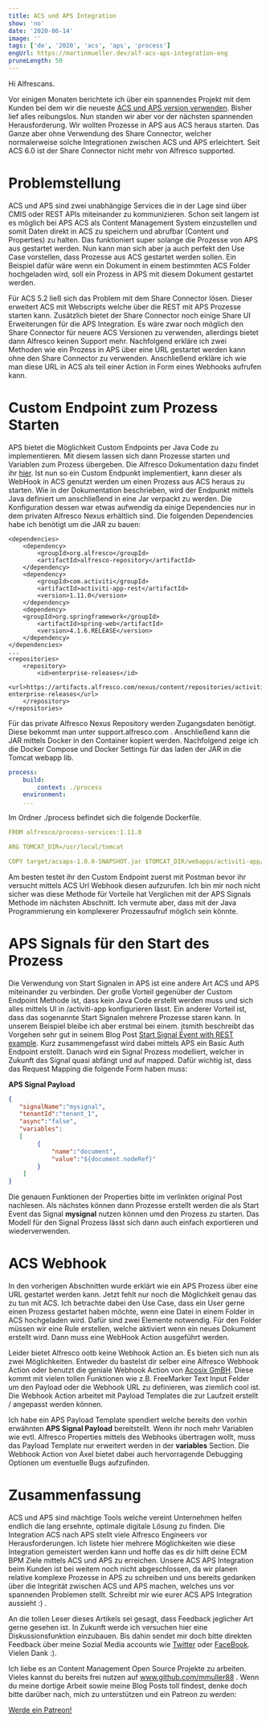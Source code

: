 ```yaml
---
title: ACS und APS Integration
show: 'no'
date: '2020-06-14'
image: ''
tags: ['de', '2020', 'acs', 'aps', 'process']
engUrl: https://martinmueller.dev/alf-acs-aps-integration-eng
pruneLength: 50
---
```


Hi Alfrescans.

Vor einigen Monaten berichtete ich über ein spannendes Projekt mit dem Kunden bei dem wir die neueste [ACS und APS version verwenden](https://martinmueller.dev/alf-acs-aps-integration). Bisher lief alles reibungslos. Nun standen wir aber vor der nächsten spannenden Herausforderung. Wir wollten Prozesse in APS aus ACS heraus starten. Das Ganze aber ohne Verwendung des Share Connector, welcher normalerweise solche Integrationen zwischen ACS und APS erleichtert. Seit ACS 6.0 ist der Share Connector nicht mehr von Alfresco supported.

# Problemstellung
ACS und APS sind zwei unabhängige Services die in der Lage sind über CMIS oder REST APIs miteinander zu kommunizieren. Schon seit langem ist es möglich bei APS ACS als Content Management System einzustellen und somit Daten direkt in ACS zu speichern und abrufbar (Content und Properties) zu halten. Das funktioniert super solange die Prozesse von APS aus gestartet werden. Nun kann man sich aber ja auch perfekt den Use Case vorstellen, dass Prozesse aus ACS gestartet werden sollen. Ein Beispiel dafür wäre wenn ein Dokument in einem bestimmten ACS Folder hochgeladen wird, soll ein Prozess in APS mit diesem Dokument gestartet werden.

Für ACS 5.2 ließ sich das Problem mit dem Share Connector lösen. Dieser erweitert ACS mit Webscripts welche über die REST mit APS Prozesse starten kann. Zusätzlich bietet der Share Connector noch einige Share UI Erweiterungen für die APS Integration. Es wäre zwar noch möglich den Share Connector für neuere ACS Versionen zu verwenden, allerdings bietet dann Alfresco keinen Support mehr. Nachfolgend erkläre ich zwei Methoden wie ein Prozess in APS über eine URL gestartet werden kann ohne den Share Connector zu verwenden. Anschließend erkläre ich wie man diese URL in ACS als teil einer Action in Form eines Webhooks aufrufen kann.

# Custom Endpoint zum Prozess Starten
APS bietet die Möglichkeit Custom Endpoints per Java Code zu implementieren. Mit diesem lassen sich dann Prozesse starten und Variablen zum Prozess übergeben. Die Alfresco Dokumentation dazu findet ihr [hier](https://docs.alfresco.com/process-services1.11/topics/custom_rest_endpoints.html). Ist nun so ein Custom Endpunkt implementiert, kann dieser als WebHook in ACS genutzt werden um einen Prozess aus ACS heraus zu starten. Wie in der Dokumentation beschrieben, wird der Endpunkt mittels Java definiert um anschließend in eine Jar verpackt zu werden. Die Konfiguration dessen war etwas aufwendig da einige Dependencies nur in dem privaten Alfresco Nexus erhältlich sind. Die folgenden Dependencies habe ich benötigt um die JAR zu bauen:

```MAVEN
<dependencies>
    <dependency>
        <groupId>org.alfresco</groupId>
        <artifactId>alfresco-repository</artifactId>
    </dependency>
    <dependency>
        <groupId>com.activiti</groupId>
        <artifactId>activiti-app-rest</artifactId>
        <version>1.11.0</version>
    </dependency>
    <dependency>
    <groupId>org.springframework</groupId>
        <artifactId>spring-web</artifactId>
        <version>4.1.6.RELEASE</version>
    </dependency>
</dependencies>
...
<repositories>
    <repository>
        <id>enterprise-releases</id>
        <url>https://artifacts.alfresco.com/nexus/content/repositories/activiti-enterprise-releases</url>
    </repository>
</repositories>
```

Für das private Alfresco Nexus Repository werden Zugangsdaten benötigt. Diese bekommt man unter support.alfresco.com . Anschließend kann die JAR mittels Docker in den Container kopiert werden. Nachfolgend zeige ich die Docker Compose und Docker Settings für das laden der JAR in die Tomcat webapp lib.

```YAML
process:
    build:
        context: ./process
    environment:
    ...
```

Im Ordner ./process befindet sich die folgende Dockerfile.

```YAML
FROM alfresco/process-services:1.11.0

ARG TOMCAT_DIR=/usr/local/tomcat

COPY target/acsaps-1.0.0-SNAPSHOT.jar $TOMCAT_DIR/webapps/activiti-app/WEB-INF/lib
```

Am besten testet ihr den Custom Endpoint zuerst mit Postman bevor ihr versucht mittels ACS Url Webhook diesen aufzurufen. Ich bin mir noch nicht sicher was diese Methode für Vorteile hat Verglichen mit der APS Signals Methode im nächsten Abschnitt. Ich vermute aber, dass mit der Java Programmierung ein komplexerer Prozessaufruf möglich sein könnte.

# APS Signals für den Start des Prozess
Die Verwendung von Start Signalen in APS ist eine andere Art ACS und APS miteinander zu verbinden. Der große Vorteil gegenüber der Custom Endpoint Methode ist, dass kein Java Code erstellt werden muss und sich alles mittels UI in /activiti-app konfigurieren lässt. Ein anderer Vorteil ist, dass das sogenannte Start Signalen mehrere Prozesse staren kann. In unserem Beispiel bleibe ich aber erstmal bei einem. jtsmith beschreibt das Vorgehen sehr gut in seinem Blog Post [Start Signal Event with REST example](https://hub.alfresco.com/t5/alfresco-process-services/using-rest-call-with-a-start-signal-event-in-aps/ba-p/288943). Kurz zusammengefasst wird dabei mittels APS ein Basic Auth Endpoint erstellt. Danach wird ein Signal Prozess modelliert, welcher in Zukunft das Signal quasi abfängt und auf mapped. Dafür wichtig ist, dass das Request Mapping die folgende Form haben muss:

**APS Signal Payload**
```JSON
{
   "signalName":"mysignal",
   "tenantId":"tenant_1",
   "async":"false",
   "variables":
   [
        {
            "name":"document",
            "value":"${document.nodeRef}"
        }
    ]
}
```

Die genauen Funktionen der Properties bitte im verlinkten original Post nachlesen. Als nächstes können dann Prozesse erstellt werden die als Start Event das Signal **mysignal** nutzen können umd den Prozess zu starten. Das Modell für den Signal Prozess lässt sich dann auch einfach exportieren und wiederverwenden.

# ACS Webhook
In den vorherigen Abschnitten wurde erklärt wie ein APS Prozess über eine URL gestartet werden kann. Jetzt fehlt nur noch die Möglichkeit genau das zu tun mit ACS. Ich betrachte dabei den Use Case, dass ein User gerne einen Prozess gestartet haben möchte, wenn eine Datei in einem Folder in ACS hochgeladen wird. Dafür sind zwei Elemente notwendig. Für den Folder müssen wir eine Rule erstellen, welche aktiviert wenn ein neues Dokument erstellt wird. Dann muss eine WebHook Action ausgeführt werden.

Leider bietet Alfresco ootb keine Webhook Action an. Es bieten sich nun als zwei Möglichkeiten. Entweder du bastelst dir selber eine Alfresco Webhook Action oder benutzt die geniale Webhook Action von [Acosix GmBH](https://github.com/Acosix/alfresco-actions). Diese kommt mit vielen tollen Funktionen wie z.B. FreeMarker Text Input Felder um den Payload oder die Webhook URL zu definieren, was ziemlich cool ist. Die Webhook Action arbeitet mit Payload Templates die zur Laufzeit erstellt / angepasst werden können.

Ich habe ein APS Payload Template spendiert welche bereits den vorhin erwähnten **APS Signal Payload** bereitstellt. Wenn ihr noch mehr Variablen wie evtl. Alfresco Properties mittels des Webhooks übertragen wollt, muss das Payload Template nur erweitert werden in der **variables** Section. Die Webhook Action von Axel bietet dabei auch hervorragende Debugging Optionen um eventuelle Bugs aufzufinden.

# Zusammenfassung
ACS und APS sind mächtige Tools welche vereint Unternehmen helfen endlich die lang ersehnte, optimale digitale Lösung zu finden. Die Integration ACS nach APS stellt viele Alfresco Engineers vor Herausforderungen. Ich listete hier mehrere Möglichkeiten wie diese Integration gemeistert werden kann und hoffe das es dir hilft deine ECM BPM Ziele mittels ACS und APS zu erreichen. Unsere ACS APS Integration beim Kunden ist bei weitem noch nicht abgeschlossen, da wir planen relative komplexe Prozesse in APS zu schreiben und uns bereits gedanken über die Integrität zwischen ACS und APS machen, welches uns vor spannenden Problemen stellt. Schreibt mir wie eurer ACS APS Integration aussieht :) .

An die tollen Leser dieses Artikels sei gesagt, dass Feedback jeglicher Art gerne gesehen ist. In Zukunft werde ich versuchen hier eine Diskussionsfunktion einzubauen. Bis dahin sendet mir doch bitte direkten Feedback über meine Sozial Media accounts wie [Twitter](https://twitter.com/MartinMueller_) oder [FaceBook](https://www.facebook.com/martin.muller.10485). Vielen Dank :).

Ich liebe es an Content Management Open Source Projekte zu arbeiten. Vieles kannst du bereits frei nutzen auf www.github.com/mmuller88 . Wenn du meine dortige Arbeit sowie meine Blog Posts toll findest, denke doch bitte darüber nach, mich zu unterstützen und ein Patreon zu werden:

<a href="https://www.patreon.com/bePatron?u=29010217" data-patreon-widget-type="become-patron-button">Werde ein Patreon!</a><script async src="https://c6.patreon.com/becomePatronButton.bundle.js"></script>